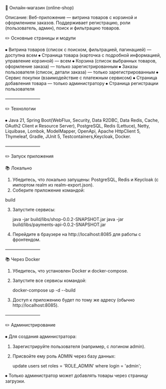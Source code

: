 📌 Онлайн-магазин (online-shop)

Описание: Веб-приложение — витрина товаров с корзиной и оформлением заказов. Поддерживает регистрацию, роли (пользователь, админ), поиск и фильтрацию товаров.

✏️ Основные страницы и модули

⦁ Витрина товаров (список с поиском, фильтрацией, пагинацией) — доступна всем
⦁ Страница товара (карточка с подробной информацией, управление корзиной) — всем
⦁ Корзина (список выбранных товаров, оформление заказа) — только зарегистрированным
⦁ Заказы пользователя (список, детали заказа) — только зарегистрированным
⦁ Сервис покупки (взаимодействие с платежным сервисом)
⦁ Страница добавления товара — только администратору
⦁ Страница регистрации пользователя

————————

✏️ Технологии

⦁ Java 21, Spring Boot(WebFlux, Security, Data R2DBC, Data Redis, Cache, OAuth2 Client и Resource Server), PostgreSQL, Redis (Lettuce), Netty, Liquibase, Lombok, ModelMapper, OpenApi, Apache HttpClient 5, Thymeleaf, Gradle, JUnit 5, Testcontainers,Keycloak, Docker.

————————

✏️ Запуск приложения

📚 Локально

1. Убедитесь, что локально запущены: PostgreSQL, Redis и Keycloak (с импортом realm из realm-export.json).
2. Соберите приложение командой:

build


3. Запустите сервисы:

   java -jar build/libs/shop-0.0.2-SNAPSHOT.jar
   java -jar build/libs/payments-api-0.0.2-SNAPSHOT.jar

4. Перейдите в браузере на http://localhost:8085 для работы с фронтендом.

————————

📚 Через Docker

1. Убедитесь, что установлен Docker и docker-compose.
2. Запустите все сервисы командой:

   docker-compose up -d --build

3. Доступ к приложению будет по тому же адресу (обычно http://localhost:8085).

————————

✏️ Администрирование

⦁ Для создания администратора:
1. Зарегистрируйте пользователя (например, с логином admin).
2. Присвойте ему роль ADMIN через базу данных:

   update users set roles = 'ROLE_ADMIN' where login = 'admin';


⦁ Только администратор может добавлять товары через страницу загрузки.
